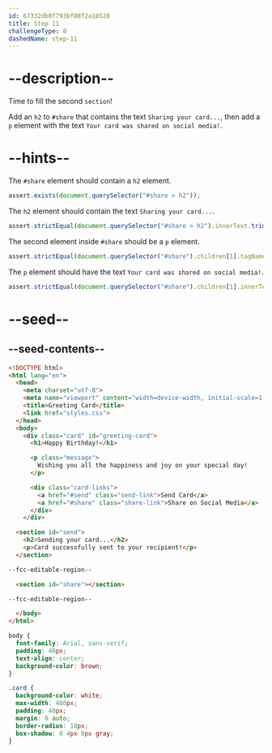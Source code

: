 ```yaml
---
id: 67332db0f793bf08f2a18528
title: Step 11
challengeType: 0
dashedName: step-11
---
```


# --description--

Time to fill the second `section`! 

Add an `h2` to `#share` that contains the text `Sharing your card...`, then add a `p` element with the text `Your card was shared on social media!`.

# --hints--

The `#share` element should contain a `h2` element.

```js
assert.exists(document.querySelector("#share > h2"));
```

The `h2` element should contain the text `Sharing your card...`.

```js
assert.strictEqual(document.querySelector("#share > h2").innerText.trim(), "Sharing your card...");
```

The second element inside `#share` should be a `p` element.

```js
assert.strictEqual(document.querySelector("#share").children[1].tagName, "P");
```

The `p` element should have the text `Your card was shared on social media!`.

```js
assert.strictEqual(document.querySelector("#share").children[1].innerText.trim(), "Your card was shared on social media!");
```

# --seed--

## --seed-contents--

```html
<!DOCTYPE html>
<html lang="en">
  <head>
    <meta charset="utf-8">
    <meta name="viewport" content="width=device-width, initial-scale=1.0">
    <title>Greeting Card</title>
    <link href="styles.css">
  </head>
  <body>
    <div class="card" id="greeting-card">
      <h1>Happy Birthday!</h1>

      <p class="message">
        Wishing you all the happiness and joy on your special day!
      </p>

      <div class="card-links">
        <a href="#send" class="send-link">Send Card</a>
        <a href="#share" class="share-link">Share on Social Media</a>
      </div>
  	</div>

  <section id="send">
    <h2>Sending your card...</h2>
    <p>Card successfully sent to your recipient!</p>
  </section>

--fcc-editable-region--

  <section id="share"></section>

--fcc-editable-region--

  </body>
</html>

```

```css
body {
  font-family: Arial, sans-serif;
  padding: 40px;
  text-align: center;
  background-color: brown;
}

.card {
  background-color: white;
  max-width: 400px;
  padding: 40px;
  margin: 0 auto;
  border-radius: 10px;
  box-shadow: 0 4px 8px gray;
}

```
